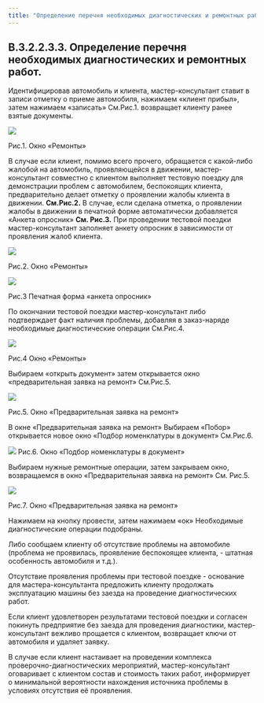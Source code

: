 ```yaml
---
title: "Определение перечня необходимых диагностических и ремонтных работ."
---
```


## В.3.2.2.3.3. Определение перечня необходимых диагностических и ремонтных работ.

Идентифицировав автомобиль и клиента, мастер-консультант ставит в записи отметку о приеме автомобиля, нажимаем «клиент прибыл», затем нажимаем «записать» См.Рис.1. возвращает клиенту ранее взятые документы.

![](notesorg/_attach/lu100921wwf59_tmp_10d869c2259b0eb2.png)

Рис.1. Окно «Ремонты»

В случае если клиент, помимо всего прочего, обращается с какой-либо жалобой на автомобиль, проявляющейся в движении, мастер-консультант совместно с клиентом выполняет тестовую поездку для демонстрации проблем с автомобилем, беспокоящих клиента, предварительно делает отметку о проявлении жалобы клиента в движении. **См.Рис.2.** В случае, если сделана отметка, о проявлении жалобы в движении в печатной форме автоматически добавляется «Анкета опросник» **См. Рис.3.** При проведении тестовой поездки мастер-консультант заполняет анкету опросник в зависимости от проявления жалоб клиента.

![](notesorg/_attach/lu100921wwf59_tmp_aae58cb7ceb23d06.png)

Рис.2. Окно «Ремонты»

![](notesorg/_attach/lu100921wwf59_tmp_7a97283730b57d19.png)

Рис.3 Печатная форма «анкета опросник»

По окончании тестовой поездки мастер-консультант либо подтверждает факт наличия проблемы, добавляя в заказ-наряде необходимые диагностические операции См.Рис.4.

![](notesorg/_attach/lu100921wwf59_tmp_4d300e6594409703.png)

Рис.4 Окно «Ремонты»

Выбираем «открыть документ» затем открывается окно «предварительная заявка на ремонт» См.Рис.5.

![](notesorg/_attach/lu100921wwf59_tmp_bebe6dfeaff07ad2.png)

Рис.5. Окно «Предварительная заявка на ремонт»

В окне «Предварительная заявка на ремонт» Выбираем «Побор» открывается новое окно «Подбор номенклатуры в документ» См.Рис.6.

![](notesorg/_attach/lu100921wwf59_tmp_e007f5e8c30b6f04.png)
Рис.6. Окно «Подбор номенклатуры в документ»

Выбираем нужные ремонтные операции, затем закрываем окно, возвращаемся в окно «Предварительная заявка на ремонт» См. Рис.5.

![](notesorg/_attach/lu100921wwf59_tmp_f8a5274936c97aef.png)

Рис.7. Окно «Предварительная заявка на ремонт»

Нажимаем на кнопку провести, затем нажимаем «ок» Необходимые диагностические операции подобраны.

Либо сообщаем клиенту об отсутствие проблемы на автомобиле (проблема не проявилась, проявление беспокоящее клиента, - штатная особенность автомобиля и т.д.).

Отсутствие проявления проблемы при тестовой поездке - основание для мастера-консультанта предложить клиенту продолжать эксплуатацию машины без заезда на проведение диагностических работ.

Если клиент удовлетворен результатами тестовой поездки и согласен покинуть предприятие без заезда для проведения диагностики, мастер-консультант вежливо прощается с клиентом, возвращает ключи от автомобиля и удаляет заявку.

В случае если клиент настаивает на проведении комплекса проверочно-диагностических мероприятий, мастер-консультант оговаривает с клиентом состав и стоимость таких работ, информирует о минимальной вероятности нахождения источника проблемы в условиях отсутствия её проявления.

